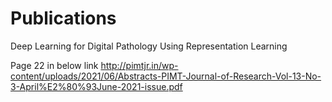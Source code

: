 # Publications

Deep Learning for Digital Pathology Using Representation Learning

Page 22 in below link 
http://pimtjr.in/wp-content/uploads/2021/06/Abstracts-PIMT-Journal-of-Research-Vol-13-No-3-April%E2%80%93June-2021-issue.pdf
